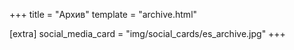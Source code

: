 +++
title = "Архив"
template = "archive.html"

[extra]
social_media_card = "img/social_cards/es_archive.jpg"
+++

